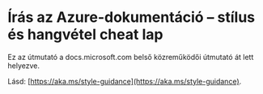 # <a name="writing-azure-documentation---style-and-voice-cheat-sheet"></a>Írás az Azure-dokumentáció – stílus és hangvétel cheat lap

Ez az útmutató a docs.microsoft.com belső közreműködői útmutató át lett helyezve.

Lásd: [https://aka.ms/style-guidance](https://aka.ms/style-guidance).
